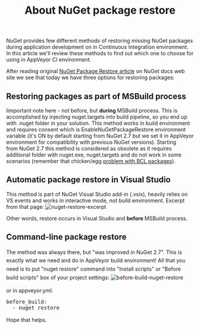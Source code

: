 ﻿---
layout: post
title: About NuGet package restore
---

NuGet provides few different methods of restoring missing NuGet packages during application development on in Continuous Integration environment. In this article we'll review these methods to find out which one to choose for using in AppVeyor CI environment.

After reading original <a href="http://docs.nuget.org/docs/reference/package-restore">NuGet Package Restore article</a> on NuGet docs web site we see that today we have three options for restoring packages:
<h2>Restoring packages as part of MSBuild process</h2>
Iimportant note here - not before, but <b>during </b>MSBuild process. This is accomplished by injecting nuget.targets into build pipeline, so you end up with .nuget folder in your solution. This method works in build environment and requires consent which is EnableNuGetPackageRestore environment variable (it's ON by default starting from NuGet 2.7 but we set it in AppVeyor environment for compatibility with previous NuGet versions). Starting from NuGet 2.7 this method is considered as obsolete as it requires additional folder with nuget.exe, nuget.targets and do not work in some scenarios (remember that chicken/egg <a href="http://blogs.msdn.com/b/dotnet/archive/2013/08/22/improved-package-restore.aspx" target="_blank">problem with BCL packages</a>).
<h2>Automatic package restore in Visual Studio</h2>
This method is part of NuGet Visual Studio add-in (.vsix), heavily relies on VS events and works in interactive mode, not build environment. Excerpt from that page:

<img class="alignnone size-full wp-image-264" alt="nuget-restore-excerpt" src="/site/_posts/images/nuget-restore/nuget-restore-excerpt.png" />

Other words, restore occurs in Visual Studio and <b>before </b>MSBuild process.
<h2>Command-line package restore</h2>
<span style="font-style:inherit;line-height:1.625;">The method was always there, but "was improved in NuGet 2.7". This is exactly what we need and do in AppVeyor build environment! All that you need is to put "nuget restore" command into "Install scripts" or "Before build scripts" box of your project settings:</span>

<img class="alignnone size-full wp-image-265" alt="before-build-nuget-restore" src="/site/_posts/images/nuget-restore/before-build-nuget-restore.png" />

or in appveyor.yml:
<pre>before_build:
  - nuget restore</pre>
<span style="font-style:inherit;line-height:1.625;">Hope that helps.</span>